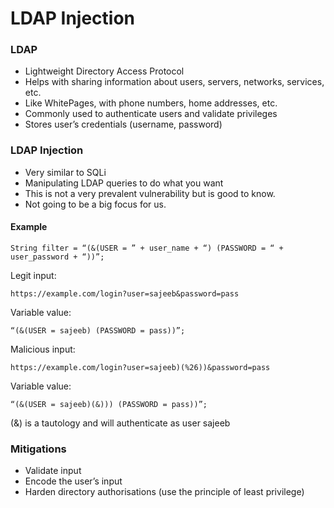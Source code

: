 # LDAP Injection



### LDAP

* Lightweight Directory Access Protocol
* Helps with sharing information about users, servers, networks, services, etc.
* Like WhitePages, with phone numbers, home addresses, etc.
* Commonly used to authenticate users and validate privileges
* Stores user’s credentials (username, password)



### LDAP Injection

* Very similar to SQLi
* Manipulating LDAP queries to do what you want
* This is not a very prevalent vulnerability but is good to know.
* Not going to be a big focus for us.

#### Example

```
String filter = “(&(USER = ” + user_name + “) (PASSWORD = “ + user_password + “))”;
```

Legit input:

```
https://example.com/login?user=sajeeb&password=pass
```

Variable value:

```
“(&(USER = sajeeb) (PASSWORD = pass))”;
```

Malicious input:

```
https://example.com/login?user=sajeeb)(%26))&password=pass
```

Variable value:

```
“(&(USER = sajeeb)(&))) (PASSWORD = pass))”;
```

(&) is a tautology and will authenticate as user sajeeb



### Mitigations

* Validate input
* Encode the user’s input
* Harden directory authorisations (use the principle of least privilege)